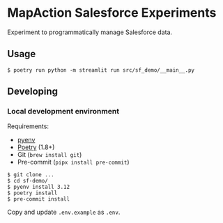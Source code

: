 # MapAction Salesforce Experiments

Experiment to programmatically manage Salesforce data.

## Usage

```
$ poetry run python -m streamlit run src/sf_demo/__main__.py
```

## Developing

### Local development environment

Requirements:

* [pyenv](https://github.com/pyenv/pyenv)
* [Poetry](https://python-poetry.org/docs/#installation) (1.8+)
* Git (`brew install git`)
* Pre-commit (`pipx install pre-commit`)

```
$ git clone ...
$ cd sf-demo/
$ pyenv install 3.12
$ poetry install
$ pre-commit install
```

Copy and update `.env.example` as `.env`.
